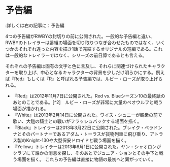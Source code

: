 # 予告編
:詳しくは右の記事に：予告編

4つの予告編がRWBYの封切りの前に公開された。一般的な予告編と違い、RWBYのトレイラーは番組の場面を切り取りつなぎ合わせたものではなく、いくつかのそれぞれ違った内容を描き1話で完結するオリジナルの短編である。これは一般的なトレイラーではなく、シリーズの前日譚であるとも言える。

それぞれの予告編は固有の文字と色に言及し、それらに関連づけられたキャラクターを取り上げ、中心となるキャラクターの背景を少しだけ明らかにする。例えば『Red』もしくは『R』と呼ばれる予告編では、ルビー・ローズが取り上げられる。

* 『Red』は2012年11月7日に公開された。Red vs. Blueシーズン10の最終話のあとのことである。[^2]　ルビー・ローズが非常に大量のベオウルフと戦う場面が描かれる。
* 『White』は2013年2月14日に公開された。ワイス・シュニーが観衆の前で歌い、大鎧の騎士との戦いがフラッシュバックする場面を描く。
* 『Black』トレイラーは2013年3月22日に公開された。ブレイク・ベラドンナとそのパートナーであるアダム・トーラスが貨物列車に飛び乗り、アトラス製のKnight-130や大型保安ドロイドと戦う場面を描く。
* 『Yellow』トレイラーは2013年6月1日に公開された。ヤン・シャオロンがクラブにて誰かの消息を探し、そのあとでジュニア・ションとその手下と戦う場面を描く。
これらの予告編は直接に物語の最初へと繋がっていく。
